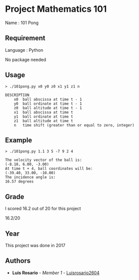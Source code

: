 # Project Mathematics 101

Name : 101 Pong

## Requirement

Language : Python

No package needed

## Usage

```
> ./101pong.py x0 y0 z0 x1 y1 z1 n

DESCRIPTION
    x0  ball abscissa at time t - 1
    y0  ball ordinate at time t - 1
    z0  ball altitude at time t - 1
    x1  ball abscissa at time t
    y1  ball ordinate at time t
    z1  ball altitude at time t
    n   time shift (greater than or equal to zero, integer)
```

## Example

```
> ./101pong.py 1.1 3 5 -7 9 2 4

The velocity vector of the ball is:
(-8.10, 6.00, -3.00)
At time t + 4, ball coordinates will be:
(-39.40, 33.00, -10.00)
The incidence angle is:
16.57 degrees
```

## Grade

I scored 16.2 out of 20 for this project

16.2/20

## Year

This project was done in 2017

## Authors

* **Luis Rosario** - *Member 1* - [Luisrosario2604](https://github.com/Luisrosario2604)
